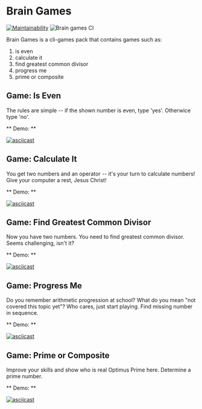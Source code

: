 # Brain Games

[![Maintainability](https://api.codeclimate.com/v1/badges/a99a88d28ad37a79dbf6/maintainability)](https://codeclimate.com/github/codeclimate/codeclimate/maintainability) ![Brain games CI](https://github.com/vilagov/python-project-lvl1/workflows/Brain%20games%20CI/badge.svg)

Brain Games is a cli-games pack that contains games such as:
1. is even
2. calculate it
3. find greatest common divisor
4. progress me
5. prime or composite

## Game: Is Even
The rules are simple -- if the shown number is even, type 'yes'. Otherwice type 'no'.

** Demo: **

[![asciicast](https://asciinema.org/a/HLrPB280jerWS74h8040mJpan.svg)](https://asciinema.org/a/HLrPB280jerWS74h8040mJpan)

## Game: Calculate It
You get two numbers and an operator -- it's your turn to calculate numbers! Give your computer a rest, Jesus Christ!

** Demo: **

[![asciicast](https://asciinema.org/a/WS7bUEjDpyTe45oYCSPe0chQK.svg)](https://asciinema.org/a/WS7bUEjDpyTe45oYCSPe0chQK)

## Game: Find Greatest Common Divisor
Now you have two numbers. You need to find greatest common divisor. Seems challenging, isn't it?

** Demo: **

[![asciicast](https://asciinema.org/a/SmdQYUy0HxnAtSTIzNwITftNB.svg)](https://asciinema.org/a/WS7bUEjDpyTe45oYCSPe0chQK)

## Game: Progress Me
Do you remember arithmetic progression at school? What do you mean "not covered this topic yet"? Who cares, just start playing.
Find missing number in sequence.

** Demo: **

[![asciicast](https://asciinema.org/a/TSvlmC7RD0JsjdpTMJZwnC0y3.svg)](https://asciinema.org/a/TSvlmC7RD0JsjdpTMJZwnC0y3)

## Game: Prime or Composite
Improve your skills and show who is real Optimus Prime here. Determine a prime number.

** Demo: **

[![asciicast](https://asciinema.org/a/IOhHBmLZu0Avv72BDDdaNy0aW.svg)](https://asciinema.org/a/IOhHBmLZu0Avv72BDDdaNy0aW)
